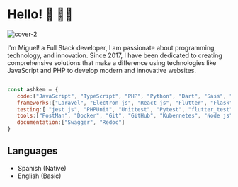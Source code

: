 # Hello! 👋 🧑‍💻


![cover-2](https://github.com/ashkem/ashkem/assets/73253192/3a56a0ab-5df1-4f15-b31b-3217a28ca44a)

I'm Miguel! a Full Stack developer, I am passionate about programming, technology, and innovation. Since 2017, I have been dedicated to creating comprehensive solutions that make a difference using technologies like JavaScript and PHP to develop modern and innovative websites.

```js

const ashkem = {
   code:["JavaScript", "TypeScript", "PHP", "Python", "Dart", "Sass", "CSS", "HTML"],
   frameworks:["Laravel", "Electron js", "React js", "Flutter", "Flask", "FastApi", "Django", "TailwindCSS", "Bootstrap"],
   testing:[ "jest js", "PHPUnit", "Unittest", "Pytest", "flutter_test"],
   tools:["PostMan", "Docker", "Git", "GitHub", "Kubernetes", "Node js"],
   documentation:["Swagger", "Redoc"]
}

```
## Languages

- Spanish (Native)
- English (Basic)

<!--
**ashkem/ashkem** is a ✨ _special_ ✨ repository because its `README.md` (this file) appears on your GitHub profile.

Here are some ideas to get you started:

- 🔭 I’m currently working on ...
- 🌱 I’m currently learning ...
- 👯 I’m looking to collaborate on ...
- 🤔 I’m looking for help with ...
- 💬 Ask me about ...
- 📫 How to reach me: ...
- 😄 Pronouns: ...
- ⚡ Fun fact: ...
-->
